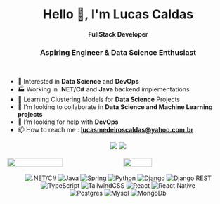 <h1 align="center">Hello 👋, I'm Lucas Caldas</h1>
<h4 align="center">FullStack Developer</h3>
<h3 align="center">Aspiring Engineer & Data Science Enthusiast</h3>

<br>

- 👀 Interested in **Data Science** and **DevOps**
- 🏭 Working in **.NET/C#** and **Java** backend implementations
- 📖 Learning Clustering Models for **Data Science** Projects
- 💞️ I’m looking to collaborate in **Data Science and Machine Learning projects**
- 🤝 I’m looking for help with **DevOps** 
- 📫 How to reach me : **lucasmedeiroscaldas@yahoo.com.br**

<div align="center">
    <a href="mailto:lucastere10@gmail.com"><img src="https://img.shields.io/badge/-Gmail-D14836?style=for-the-badge&logo=gmail&logoColor=white" target="_blank"></a>
    <a href="https://www.linkedin.com/in/lucas-caldas50/" target="_blank"><img src="https://img.shields.io/badge/-LinkedIn-%230077B5?style=for-the-badge&logo=linkedin&logoColor=white" target="_blank"></a> 
</div>

<br>

<div style="display: flex; flex-direction: row;">
 <img class="img" style="height: auto; width: 50%;" src="https://streak-stats.demolab.com/?user=lucastere10&theme=noctis_minimus" />
 &nbsp;
 &nbsp;
 <img class="img" style="height: auto; width: 36%;" src="https://github-readme-stats.vercel.app/api/top-langs/?username=lucastere10&layout=compact&hide=jupyter%20notebook,html,portugol,css&theme=noctis_minimus" />
</div>

<br>

<div align="center">
    <img src="https://img.shields.io/badge/.NET-5C2D91?style=for-the-badge&logo=.net&logoColor=white" alt=".NET/C#"/>
    <img src="https://img.shields.io/badge/java-%23ED8B00.svg?style=for-the-badge&logo=openjdk&logoColor=white" alt="Java"/>
    <img src="https://img.shields.io/badge/spring-%236DB33F.svg?style=for-the-badge&logo=spring&logoColor=white" alt="Spring"/>
    <img src="https://img.shields.io/badge/python-3670A0?style=for-the-badge&logo=python&logoColor=ffdd54" alt="Python">
    <img src="https://img.shields.io/badge/django-%23092E20.svg?style=for-the-badge&logo=django&logoColor=white" alt="Django">
    <img src="https://img.shields.io/badge/DJANGO-REST-ff1709?style=for-the-badge&logo=django&logoColor=white&color=ff1709&labelColor=gray" alt="Django REST">
</div> 
<div align="center">
    <img src="https://img.shields.io/badge/typescript-%23007ACC.svg?style=for-the-badge&logo=typescript&logoColor=white" alt="TypeScript"/>
    <img src="https://img.shields.io/badge/tailwindcss-0F172A?style=for-the-badge&logo=tailwindcss&logoColor=white" alt="TailwindCSS">
    <img src="https://img.shields.io/badge/next.js-000000.svg?style=for-the-badge&logo=nextdotjs&logoColor=%2361DAFB" alt="React">
    <img src="https://img.shields.io/badge/React Native-%2320232a.svg?style=for-the-badge&logo=react&logoColor=%2361DAFB" alt="React Native">
</div> 
<div align="center">
    <img src="https://img.shields.io/badge/postgres-%23316192.svg?style=for-the-badge&logo=postgresql&logoColor=white" alt="Postgres"/>
    <img src="https://img.shields.io/badge/mysql-%23316192.svg?style=for-the-badge&logo=mysql&logoColor=white" alt="Mysql"/>
    <img src="https://img.shields.io/badge/redis-%23DD0031.svg?style=for-the-badge&logo=redis&logoColor=white" alt="MongoDb"/>
</div> 







